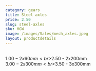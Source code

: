 ```yaml
---
category: gears
title: Steel axles
price: 2.50
slug: steel-axles
sku: HGW
image: /images/Sales/mech_axles.jpeg
layout: productdetails
---
```

<br>$1.00 - 2x60mm
<br>$2.50 - 2x200mm
<br>$3.00 - 2x300mm
<br>$3.50 - 3x300mm
